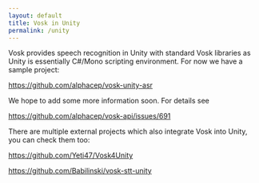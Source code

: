 ```yaml
---
layout: default
title: Vosk in Unity
permalink: /unity
---
```


Vosk provides speech recognition in Unity with standard Vosk libraries as
Unity is essentially C#/Mono scripting environment. For now we have a sample
project:

<https://github.com/alphacep/vosk-unity-asr>

We hope to add some more information soon. For details see

<https://github.com/alphacep/vosk-api/issues/691>

There are multiple external projects which also integrate Vosk into Unity, you can check them too:

<https://github.com/Yeti47/Vosk4Unity>

<https://github.com/Babilinski/vosk-stt-unity>

